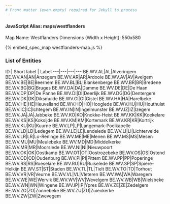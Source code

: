```yaml
---
# Front matter (even empty) required for Jekyll to process
---
```


#### JavaScript Alias: maps/westflanders

Map Name: Westflanders
Dimensions (Width x Height): 550x580



{% embed_spec_map westflanders-map.js %}

### List of Entities

ID | Short label | Label
---|---|---|---
BE.WV.AL|AL|Alveringem
BE.WV.AN|AN|Anzegem
BE.WV.AR|AR|Ardooie
BE.WV.AV|AV|Avelgem
BE.WV.BE|BE|Beernem
BE.WV.BL|BL|Blankenberge
BE.WV.BR|BR|Bredene
BE.WV.BG|BG|Bruges
BE.WV.DA|DA|Damme
BE.WV.DE|DE|De Haan
BE.WV.DP|DP|De Panne
BE.WV.DI|DI|Deerlijk
BE.WV.DG|DG|Dentergem
BE.WV.DK|DK|Diksmuide
BE.WV.GI|GI|Gistel
BE.WV.HA|HA|Harelbeke
BE.WV.HE|HE|Heuvelland
BE.WV.HO|HO|Hooglede
BE.WV.HU|HU|Houthulst
BE.WV.IC|IC|Ichtegem
BE.WV.IN|IN|Ingelmunster
BE.WV.IZ|IZ|Izegem
BE.WV.JA|JA|Jabbeke
BE.WV.KO|KO|Knokke-Heist
BE.WV.KK|KK|Koekelare
BE.WV.KS|KS|Koksijde
BE.WV.KM|KM|Kortemark
BE.WV.KR|KR|Kortrijk
BE.WV.KU|KU|Kuurne
BE.WV.LP|LP|Langemark-Poelkapelle
BE.WV.LD|LD|Ledegem
BE.WV.LE|LE|Lendelede
BE.WV.LI|LI|Lichtervelde
BE.WV.LR|LR|Lo-Reninge
BE.WV.ME|ME|Menen
BE.WV.MS|MS|Mesen
BE.WV.MU|MU|Meulebeke
BE.WV.MD|MD|Middelkerke
BE.WV.MR|MR|Moorslede
BE.WV.NI|NI|Nieuwpoort
BE.WV.OK|OK|Oostkamp
BE.WV.OT|OT|Oostrozebeke
BE.WV.OS|OS|Ostend
BE.WV.OD|OD|Oudenburg
BE.WV.PI|PI|Pittem
BE.WV.PP|PP|Poperinge
BE.WV.RS|RS|Roeselare
BE.WV.RU|RU|Ruiselede
BE.WV.SP|SP|Spiere-Helkijn
BE.WV.ST|ST|Staden
BE.WV.TL|TL|Tielt
BE.WV.TO|TO|Torhout
BE.WV.VR|VR|Veurne
BE.WV.VL|VL|Vleteren
BE.WV.WA|WA|Waregem
BE.WV.WE|WE|Wervik
BE.WV.WV|WV|Wevelgem
BE.WV.WB|WB|Wielsbeke
BE.WV.WN|WN|Wingene
BE.WV.IP|IP|Ypres
BE.WV.ZE|ZE|Zedelgem
BE.WV.ZO|ZO|Zonnebeke
BE.WV.ZU|ZU|Zuienkerke
BE.WV.ZW|ZW|Zwevegem

